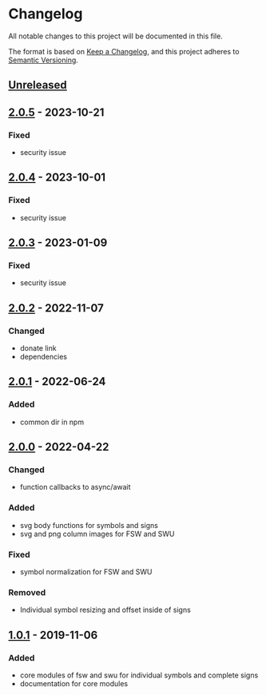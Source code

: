 # Changelog
All notable changes to this project will be documented in this file.

The format is based on [Keep a Changelog](https://keepachangelog.com/en/1.0.0/),
and this project adheres to [Semantic Versioning](https://semver.org/spec/v2.0.0.html).

## [Unreleased]

## [2.0.5] - 2023-10-21
### Fixed
- security issue

## [2.0.4] - 2023-10-01
### Fixed
- security issue

## [2.0.3] - 2023-01-09
### Fixed
- security issue

## [2.0.2] - 2022-11-07
### Changed
- donate link
- dependencies

## [2.0.1] - 2022-06-24
### Added
- common dir in npm

## [2.0.0] - 2022-04-22
### Changed
- function callbacks to async/await

### Added
- svg body functions for symbols and signs
- svg and png column images for FSW and SWU

### Fixed
- symbol normalization for FSW and SWU

### Removed
- Individual symbol resizing and offset inside of signs

## [1.0.1] - 2019-11-06
### Added
- core modules of fsw and swu for individual symbols and complete signs
- documentation for core modules


[Unreleased]: https://github.com/sutton-signwriting/font-db/compare/v2.0.5...HEAD
[2.0.5]: https://github.com/sutton-signwriting/font-db/releases/tag/v2.0.5
[2.0.4]: https://github.com/sutton-signwriting/font-db/releases/tag/v2.0.4
[2.0.3]: https://github.com/sutton-signwriting/font-db/releases/tag/v2.0.3
[2.0.2]: https://github.com/sutton-signwriting/font-db/releases/tag/v2.0.2
[2.0.1]: https://github.com/sutton-signwriting/font-db/releases/tag/v2.0.1
[2.0.0]: https://github.com/sutton-signwriting/font-db/releases/tag/v2.0.0
[1.0.1]: https://github.com/sutton-signwriting/font-db/releases/tag/v1.0.1
